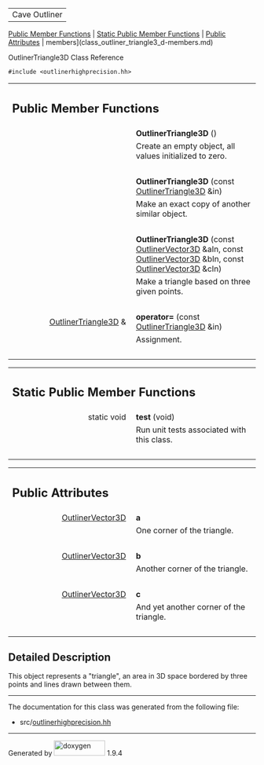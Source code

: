 <table data-cellspacing="0" data-cellpadding="0">
<colgroup>
<col style="width: 100%" />
</colgroup>
<tbody>
<tr id="projectrow" class="odd">
<td id="projectalign"><div id="projectname">
Cave Outliner
</div></td>
</tr>
</tbody>
</table>

[Public Member Functions](#pub-methods) | [Static Public Member
Functions](#pub-static-methods) | [Public Attributes](#pub-attribs) |
 members](class_outliner_triangle3_d-members.md)

OutlinerTriangle3D Class Reference

`#include <outlinerhighprecision.hh>`

<table class="memberdecls">
<colgroup>
<col style="width: 50%" />
<col style="width: 50%" />
</colgroup>
<tbody>
<tr class="odd heading">
<td colspan="2"><h2 id="public-member-functions"
class="groupheader"><span id="pub-methods"></span> Public Member
Functions</h2></td>
</tr>
<tr class="even memitem:a9e69882ea80ff2379b6d4e39e4703c2f">
<td class="memItemLeft" style="text-align: right;"
data-valign="top"><span id="a9e69882ea80ff2379b6d4e39e4703c2f"></span>
 </td>
<td class="memItemRight"
data-valign="bottom"><strong>OutlinerTriangle3D</strong> ()</td>
</tr>
<tr class="odd memdesc:a9e69882ea80ff2379b6d4e39e4703c2f">
<td class="mdescLeft"> </td>
<td class="mdescRight">Create an empty object, all values initialized to
zero.<br />
</td>
</tr>
<tr class="even separator:a9e69882ea80ff2379b6d4e39e4703c2f">
<td colspan="2" class="memSeparator"> </td>
</tr>
<tr class="odd memitem:a99ea6215fd363debed2977ac4d12c95e">
<td class="memItemLeft" style="text-align: right;"
data-valign="top"><span id="a99ea6215fd363debed2977ac4d12c95e"></span>
 </td>
<td class="memItemRight"
data-valign="bottom"><strong>OutlinerTriangle3D</strong> (const <a
href="https://github.com/jariarkko/cave-outliner/blob/master/doc/software/class_outliner_triangle3_d.md" class="el">OutlinerTriangle3D</a>
&amp;in)</td>
</tr>
<tr class="even memdesc:a99ea6215fd363debed2977ac4d12c95e">
<td class="mdescLeft"> </td>
<td class="mdescRight">Make an exact copy of another similar
object.<br />
</td>
</tr>
<tr class="odd separator:a99ea6215fd363debed2977ac4d12c95e">
<td colspan="2" class="memSeparator"> </td>
</tr>
<tr class="even memitem:ad213b7d120df8783160257266d8f7bd6">
<td class="memItemLeft" style="text-align: right;"
data-valign="top"><span id="ad213b7d120df8783160257266d8f7bd6"></span>
 </td>
<td class="memItemRight"
data-valign="bottom"><strong>OutlinerTriangle3D</strong> (const <a
href="https://github.com/jariarkko/cave-outliner/blob/master/doc/software/class_outliner_vector3_d.md" class="el">OutlinerVector3D</a>
&amp;aIn, const <a href="https://github.com/jariarkko/cave-outliner/blob/master/doc/software/class_outliner_vector3_d.md"
class="el">OutlinerVector3D</a> &amp;bIn, const <a
href="https://github.com/jariarkko/cave-outliner/blob/master/doc/software/class_outliner_vector3_d.md" class="el">OutlinerVector3D</a>
&amp;cIn)</td>
</tr>
<tr class="odd memdesc:ad213b7d120df8783160257266d8f7bd6">
<td class="mdescLeft"> </td>
<td class="mdescRight">Make a triangle based on three given
points.<br />
</td>
</tr>
<tr class="even separator:ad213b7d120df8783160257266d8f7bd6">
<td colspan="2" class="memSeparator"> </td>
</tr>
<tr class="odd memitem:a3d90926509697c15fe0d92e2c7c7493a">
<td class="memItemLeft" style="text-align: right;"
data-valign="top"><span id="a3d90926509697c15fe0d92e2c7c7493a"></span>
<a href="https://github.com/jariarkko/cave-outliner/blob/master/doc/software/class_outliner_triangle3_d.md"
class="el">OutlinerTriangle3D</a> &amp; </td>
<td class="memItemRight" data-valign="bottom"><strong>operator=</strong>
(const <a href="https://github.com/jariarkko/cave-outliner/blob/master/doc/software/class_outliner_triangle3_d.md"
class="el">OutlinerTriangle3D</a> &amp;in)</td>
</tr>
<tr class="even memdesc:a3d90926509697c15fe0d92e2c7c7493a">
<td class="mdescLeft"> </td>
<td class="mdescRight">Assignment.<br />
</td>
</tr>
<tr class="odd separator:a3d90926509697c15fe0d92e2c7c7493a">
<td colspan="2" class="memSeparator"> </td>
</tr>
</tbody>
</table>

<table class="memberdecls">
<colgroup>
<col style="width: 50%" />
<col style="width: 50%" />
</colgroup>
<tbody>
<tr class="odd heading">
<td colspan="2"><h2 id="static-public-member-functions"
class="groupheader"><span id="pub-static-methods"></span> Static Public
Member Functions</h2></td>
</tr>
<tr class="even memitem:ac0af5ea6dccf533bcef82c9ab2fe3814">
<td class="memItemLeft" style="text-align: right;"
data-valign="top"><span id="ac0af5ea6dccf533bcef82c9ab2fe3814"></span>
static void </td>
<td class="memItemRight" data-valign="bottom"><strong>test</strong>
(void)</td>
</tr>
<tr class="odd memdesc:ac0af5ea6dccf533bcef82c9ab2fe3814">
<td class="mdescLeft"> </td>
<td class="mdescRight">Run unit tests associated with this class.<br />
</td>
</tr>
<tr class="even separator:ac0af5ea6dccf533bcef82c9ab2fe3814">
<td colspan="2" class="memSeparator"> </td>
</tr>
</tbody>
</table>

<table class="memberdecls">
<colgroup>
<col style="width: 50%" />
<col style="width: 50%" />
</colgroup>
<tbody>
<tr class="odd heading">
<td colspan="2"><h2 id="public-attributes" class="groupheader"><span
id="pub-attribs"></span> Public Attributes</h2></td>
</tr>
<tr class="even memitem:ac3efb0abcb738a879613f4d11ab15bfd">
<td class="memItemLeft" style="text-align: right;"
data-valign="top"><span id="ac3efb0abcb738a879613f4d11ab15bfd"></span>
<a href="https://github.com/jariarkko/cave-outliner/blob/master/doc/software/class_outliner_vector3_d.md"
class="el">OutlinerVector3D</a> </td>
<td class="memItemRight" data-valign="bottom"><strong>a</strong></td>
</tr>
<tr class="odd memdesc:ac3efb0abcb738a879613f4d11ab15bfd">
<td class="mdescLeft"> </td>
<td class="mdescRight">One corner of the triangle.<br />
</td>
</tr>
<tr class="even separator:ac3efb0abcb738a879613f4d11ab15bfd">
<td colspan="2" class="memSeparator"> </td>
</tr>
<tr class="odd memitem:a47911d2c64e4efd2398b28307f85f4ab">
<td class="memItemLeft" style="text-align: right;"
data-valign="top"><span id="a47911d2c64e4efd2398b28307f85f4ab"></span>
<a href="https://github.com/jariarkko/cave-outliner/blob/master/doc/software/class_outliner_vector3_d.md"
class="el">OutlinerVector3D</a> </td>
<td class="memItemRight" data-valign="bottom"><strong>b</strong></td>
</tr>
<tr class="even memdesc:a47911d2c64e4efd2398b28307f85f4ab">
<td class="mdescLeft"> </td>
<td class="mdescRight">Another corner of the triangle.<br />
</td>
</tr>
<tr class="odd separator:a47911d2c64e4efd2398b28307f85f4ab">
<td colspan="2" class="memSeparator"> </td>
</tr>
<tr class="even memitem:a1ebba91ca95c46873bd1c7583f498929">
<td class="memItemLeft" style="text-align: right;"
data-valign="top"><span id="a1ebba91ca95c46873bd1c7583f498929"></span>
<a href="https://github.com/jariarkko/cave-outliner/blob/master/doc/software/class_outliner_vector3_d.md"
class="el">OutlinerVector3D</a> </td>
<td class="memItemRight" data-valign="bottom"><strong>c</strong></td>
</tr>
<tr class="odd memdesc:a1ebba91ca95c46873bd1c7583f498929">
<td class="mdescLeft"> </td>
<td class="mdescRight">And yet another corner of the triangle.<br />
</td>
</tr>
<tr class="even separator:a1ebba91ca95c46873bd1c7583f498929">
<td colspan="2" class="memSeparator"> </td>
</tr>
</tbody>
</table>

<span id="details"></span>

## Detailed Description

This object represents a "triangle", an area in 3D space bordered by
three points and lines drawn between them.

------------------------------------------------------------------------

The documentation for this class was generated from the following file:

-   src/<a href="outlinerhighprecision_8hh_source.md"
    class="el">outlinerhighprecision.hh</a>

------------------------------------------------------------------------

<span class="small">Generated
by [<img src="doxygen.svg" class="footer" width="104" height="31"
alt="doxygen" />](https://www.doxygen.org/index.md) 1.9.4</span>
